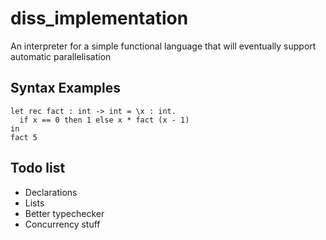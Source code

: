 # diss_implementation

An interpreter for a simple functional language that will eventually support automatic parallelisation

## Syntax Examples

```
let rec fact : int -> int = \x : int.
  if x == 0 then 1 else x * fact (x - 1)
in
fact 5
```

## Todo list
* Declarations
* Lists
* Better typechecker
* Concurrency stuff
